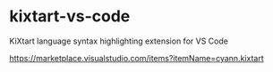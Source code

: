 # kixtart-vs-code
KiXtart language syntax highlighting extension for VS Code

https://marketplace.visualstudio.com/items?itemName=cyann.kixtart
